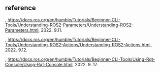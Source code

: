 
## reference


<Understanding parameters>, https://docs.ros.org/en/humble/Tutorials/Beginner-CLI-Tools/Understanding-ROS2-Parameters/Understanding-ROS2-Parameters.html, 2022. 9.11.

<Understanding actions>, https://docs.ros.org/en/humble/Tutorials/Beginner-CLI-Tools/Understanding-ROS2-Actions/Understanding-ROS2-Actions.html, 2022. 9.12.

<Using rqt_console to view logs>, https://docs.ros.org/en/humble/Tutorials/Beginner-CLI-Tools/Using-Rqt-Console/Using-Rqt-Console.html, 2022. 9. 17.
